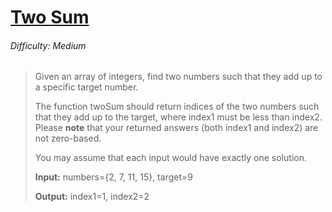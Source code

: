 # [Two Sum](https://leetcode.com/problems/two-sum/)

###### Difficulty: Medium

>Given an array of integers, find two numbers such that they add up to a specific target number.
>
>The function twoSum should return indices of the two numbers such that they add up to the target, where index1 must be less than index2. Please **note** that your returned answers (both index1 and index2) are not zero-based.
>
>You may assume that each input would have exactly one solution.
>
> **Input:** numbers={2, 7, 11, 15}, target=9
>
> **Output:** index1=1, index2=2
